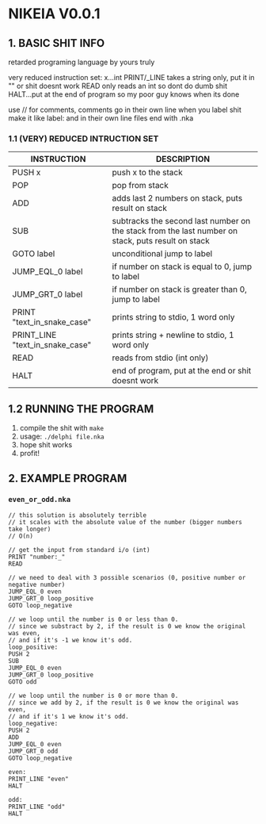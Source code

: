 # NIKEIA V0.0.1

## 1. BASIC SHIT INFO
retarded programing language by yours truly

very reduced instruction set:
x...int
PRINT/_LINE takes a string only, put it in "" or shit doesnt work
READ only reads an int so dont do dumb shit
HALT...put at the end of program so my poor guy knows when its done

use // for comments, comments go in their own line
when you label shit make it like label: and in their own line
files end with .nka

### 1.1 (VERY) REDUCED INTRUCTION SET

| INSTRUCTION                     | DESCRIPTION                                                                                       | 
|---------------------------------|---------------------------------------------------------------------------------------------------|
| PUSH x                          | push x to the stack                                                                               |
| POP                             | pop from stack                                                                                    |
| ADD                             | adds last 2 numbers on stack, puts result on stack                                                |
| SUB                             | subtracks the second last number on the stack from the last number on stack, puts result on stack |
| GOTO label                      | unconditional jump to label                                                                       |
| JUMP_EQL_0 label                | if number on stack is equal to 0, jump to label                                                   |
| JUMP_GRT_0 label                | if number on stack is greater than 0, jump to label                                               |
| PRINT "text_in_snake_case"      | prints string to stdio, 1 word only                                                               |
| PRINT_LINE "text_in_snake_case" | prints string + newline to stdio, 1 word only                                                     |
| READ                            | reads from stdio (int only)                                                                       |
| HALT                            | end of program, put at the end or shit doesnt work                                                |

## 1.2 RUNNING THE PROGRAM
1. compile the shit with `make`
2. usage: `./delphi file.nka`
3. hope shit works
4. profit!

## 2. EXAMPLE PROGRAM
### `even_or_odd.nka`
```
// this solution is absolutely terrible
// it scales with the absolute value of the number (bigger numbers take longer)
// O(n)

// get the input from standard i/o (int)
PRINT "number:_"
READ

// we need to deal with 3 possible scenarios (0, positive number or negative number)
JUMP_EQL_0 even
JUMP_GRT_0 loop_positive
GOTO loop_negative

// we loop until the number is 0 or less than 0.
// since we substract by 2, if the result is 0 we know the original was even,
// and if it's -1 we know it's odd.
loop_positive:
PUSH 2
SUB
JUMP_EQL_0 even
JUMP_GRT_0 loop_positive
GOTO odd

// we loop until the number is 0 or more than 0.
// since we add by 2, if the result is 0 we know the original was even,
// and if it's 1 we know it's odd.
loop_negative:
PUSH 2
ADD
JUMP_EQL_0 even
JUMP_GRT_0 odd
GOTO loop_negative

even:
PRINT_LINE "even"
HALT

odd:
PRINT_LINE "odd"
HALT
```
